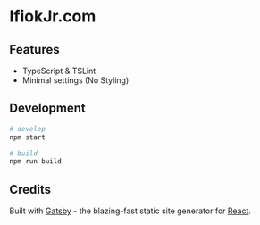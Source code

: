 # IfiokJr.com

## Features

- TypeScript & TSLint
- Minimal settings (No Styling)

## Development

```bash
# develop
npm start

# build
npm run build
```

## Credits

Built with [Gatsby](https://www.gatsbyjs.org/) - the blazing-fast static site generator for [React](https://facebook.github.io/react/).
